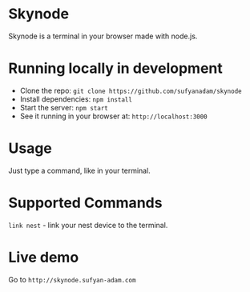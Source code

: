 # Skynode

Skynode is a terminal in your browser made with
node.js.

# Running locally in development

 - Clone the repo: `git clone https://github.com/sufyanadam/skynode`
 - Install dependencies: `npm install`
 - Start the server: `npm start`
 - See it running in your browser at: `http://localhost:3000`

# Usage

Just type a command, like in your terminal.

# Supported Commands

`link nest` - link your nest device to the terminal.

# Live demo

Go to `http://skynode.sufyan-adam.com`